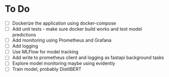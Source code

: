 # To Do

- [ ] Dockerize the application using docker-compose
- [ ] Add unit tests - make sure docker build works and test model predictions
- [ ] Add monitoring using Prometheus and Grafana
- [ ] Add logging
- [ ] Use MLFlow for model tracking
- [ ] Add write to prometheus client and logging as fastapi background tasks
- [ ] Explore model monitoring maybe using evidently
- [ ] Train model, probably DistilBERT
